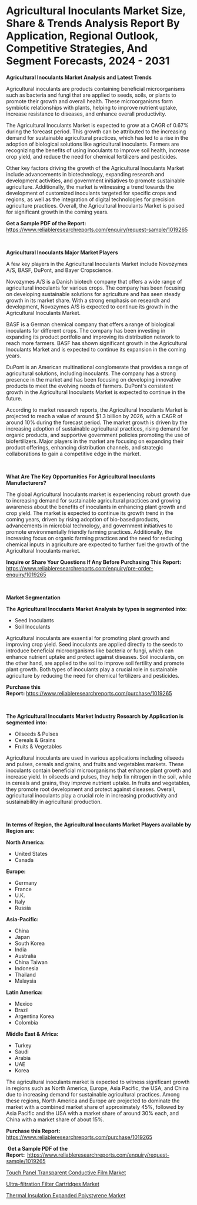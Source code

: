 <p><h1>Agricultural Inoculants Market Size, Share & Trends Analysis Report By Application, Regional Outlook, Competitive Strategies, And Segment Forecasts, 2024 - 2031</h1></p><p><strong>Agricultural Inoculants Market Analysis and Latest Trends</strong></p>
<p><p>Agricultural inoculants are products containing beneficial microorganisms such as bacteria and fungi that are applied to seeds, soils, or plants to promote their growth and overall health. These microorganisms form symbiotic relationships with plants, helping to improve nutrient uptake, increase resistance to diseases, and enhance overall productivity.</p><p>The Agricultural Inoculants Market is expected to grow at a CAGR of 0.67% during the forecast period. This growth can be attributed to the increasing demand for sustainable agricultural practices, which has led to a rise in the adoption of biological solutions like agricultural inoculants. Farmers are recognizing the benefits of using inoculants to improve soil health, increase crop yield, and reduce the need for chemical fertilizers and pesticides.</p><p>Other key factors driving the growth of the Agricultural Inoculants Market include advancements in biotechnology, expanding research and development activities, and government initiatives to promote sustainable agriculture. Additionally, the market is witnessing a trend towards the development of customized inoculants targeted for specific crops and regions, as well as the integration of digital technologies for precision agriculture practices. Overall, the Agricultural Inoculants Market is poised for significant growth in the coming years.</p></p>
<p><strong>Get a Sample PDF of the Report:&nbsp;</strong> <a href="https://www.reliableresearchreports.com/enquiry/request-sample/1019265">https://www.reliableresearchreports.com/enquiry/request-sample/1019265</a></p>
<p>&nbsp;</p>
<p><strong>Agricultural Inoculants Major Market Players</strong></p>
<p><p>A few key players in the Agricultural Inoculants Market include Novozymes A/S, BASF, DuPont, and Bayer Cropscience.</p><p>Novozymes A/S is a Danish biotech company that offers a wide range of agricultural inoculants for various crops. The company has been focusing on developing sustainable solutions for agriculture and has seen steady growth in its market share. With a strong emphasis on research and development, Novozymes A/S is expected to continue its growth in the Agricultural Inoculants Market.</p><p>BASF is a German chemical company that offers a range of biological inoculants for different crops. The company has been investing in expanding its product portfolio and improving its distribution network to reach more farmers. BASF has shown significant growth in the Agricultural Inoculants Market and is expected to continue its expansion in the coming years.</p><p>DuPont is an American multinational conglomerate that provides a range of agricultural solutions, including inoculants. The company has a strong presence in the market and has been focusing on developing innovative products to meet the evolving needs of farmers. DuPont's consistent growth in the Agricultural Inoculants Market is expected to continue in the future.</p><p>According to market research reports, the Agricultural Inoculants Market is projected to reach a value of around $1.3 billion by 2026, with a CAGR of around 10% during the forecast period. The market growth is driven by the increasing adoption of sustainable agricultural practices, rising demand for organic products, and supportive government policies promoting the use of biofertilizers. Major players in the market are focusing on expanding their product offerings, enhancing distribution channels, and strategic collaborations to gain a competitive edge in the market.</p></p>
<p>&nbsp;</p>
<p><strong>What Are The Key Opportunities For Agricultural Inoculants Manufacturers?</strong></p>
<p><p>The global Agricultural Inoculants market is experiencing robust growth due to increasing demand for sustainable agricultural practices and growing awareness about the benefits of inoculants in enhancing plant growth and crop yield. The market is expected to continue its growth trend in the coming years, driven by rising adoption of bio-based products, advancements in microbial technology, and government initiatives to promote environmentally friendly farming practices. Additionally, the increasing focus on organic farming practices and the need for reducing chemical inputs in agriculture are expected to further fuel the growth of the Agricultural Inoculants market.</p></p>
<p><strong>Inquire or Share Your Questions If Any Before Purchasing This Report:</strong> <a href="https://www.reliableresearchreports.com/enquiry/pre-order-enquiry/1019265">https://www.reliableresearchreports.com/enquiry/pre-order-enquiry/1019265</a></p>
<p>&nbsp;</p>
<p><strong>Market Segmentation</strong></p>
<p><strong>The Agricultural Inoculants Market Analysis by types is segmented into:</strong></p>
<p><ul><li>Seed Inoculants</li><li>Soil Inoculants</li></ul></p>
<p><p>Agricultural inoculants are essential for promoting plant growth and improving crop yield. Seed inoculants are applied directly to the seeds to introduce beneficial microorganisms like bacteria or fungi, which can enhance nutrient uptake and protect against diseases. Soil inoculants, on the other hand, are applied to the soil to improve soil fertility and promote plant growth. Both types of inoculants play a crucial role in sustainable agriculture by reducing the need for chemical fertilizers and pesticides.</p></p>
<p><strong>Purchase this Report:&nbsp;</strong><a href="https://www.reliableresearchreports.com/purchase/1019265">https://www.reliableresearchreports.com/purchase/1019265</a></p>
<p>&nbsp;</p>
<p><strong>The Agricultural Inoculants Market Industry Research by Application is segmented into:</strong></p>
<p><ul><li>Oilseeds & Pulses</li><li>Cereals & Grains</li><li>Fruits & Vegetables</li></ul></p>
<p><p>Agricultural inoculants are used in various applications including oilseeds and pulses, cereals and grains, and fruits and vegetables markets. These inoculants contain beneficial microorganisms that enhance plant growth and increase yield. In oilseeds and pulses, they help fix nitrogen in the soil, while in cereals and grains, they improve nutrient uptake. In fruits and vegetables, they promote root development and protect against diseases. Overall, agricultural inoculants play a crucial role in increasing productivity and sustainability in agricultural production.</p></p>
<p>&nbsp;</p>
<p><strong>In terms of Region, the Agricultural Inoculants Market Players available by Region are:</strong></p>
<p>
    <p> <strong> North America: </strong>
        <ul>
            <li>United States</li>
            <li>Canada</li>
        </ul>
        </p> 
    <p> <strong> Europe: </strong>
        <ul>
            <li>Germany</li>
            <li>France</li>
            <li>U.K.</li>
            <li>Italy</li>
            <li>Russia</li>
        </ul>
        </p> 
    <p> <strong> Asia-Pacific: </strong>
        <ul>
            <li>China</li>
            <li>Japan</li>
            <li>South Korea</li>
            <li>India</li>
            <li>Australia</li>
            <li>China Taiwan</li>
            <li>Indonesia</li>
            <li>Thailand</li>
            <li>Malaysia</li>
        </ul>
        </p> 
    <p> <strong> Latin America: </strong>
        <ul>
            <li>Mexico</li>
            <li>Brazil</li>
            <li>Argentina Korea</li>
            <li>Colombia</li>
        </ul>
        </p> 
    <p> <strong> Middle East & Africa: </strong>
        <ul>
            <li>Turkey</li>
            <li>Saudi</li>
            <li>Arabia</li>
            <li>UAE</li>
            <li>Korea</li>
        </ul>
    </p>
    </p>
<p><p>The agricultural inoculants market is expected to witness significant growth in regions such as North America, Europe, Asia Pacific, the USA, and China due to increasing demand for sustainable agricultural practices. Among these regions, North America and Europe are projected to dominate the market with a combined market share of approximately 45%, followed by Asia Pacific and the USA with a market share of around 30% each, and China with a market share of about 15%.</p></p>
<p><strong>Purchase this Report: </strong><a href="https://www.reliableresearchreports.com/purchase/1019265">https://www.reliableresearchreports.com/purchase/1019265</a></p>
<p>&nbsp;<strong>Get a Sample PDF of the Report:&nbsp;&nbsp;</strong><a href="https://www.reliableresearchreports.com/enquiry/request-sample/1019265">https://www.reliableresearchreports.com/enquiry/request-sample/1019265</a></p>
<p><strong></strong></p>
<p><p><a href="https://view.publitas.com/reportprime-1/touch-panel-transparent-conductive-film-market-challenges-opportunities-and-growth-drivers-and-major-market-players-forecasted-for-period-from-2024-2031/">Touch Panel Transparent Conductive Film Market</a></p><p><a href="https://view.publitas.com/reportprime-1/ultra-filtration-filter-cartridges-market-size-reflecting-a-forecast-till-2031-market-by-type-by-application-and-by-geography/">Ultra-filtration Filter Cartridges Market</a></p><p><a href="https://view.publitas.com/reportprime-1/thermal-insulation-expanded-polystyrene-market-offer-valuable-insights-into-market-size-market-share-market-trends-and-projections-spanning-from-2024-to-2031/">Thermal Insulation Expanded Polystyrene Market</a></p></p>